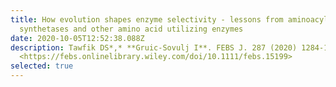```yaml
---
title: How evolution shapes enzyme selectivity - lessons from aminoacyl-tRNA
  synthetases and other amino acid utilizing enzymes
date: 2020-10-05T12:52:38.088Z
description: Tawfik DS*,* **Gruic-Sovulj I**. FEBS J. 287 (2020) 1284-1305.
  <https://febs.onlinelibrary.wiley.com/doi/10.1111/febs.15199>
selected: true
---
```

